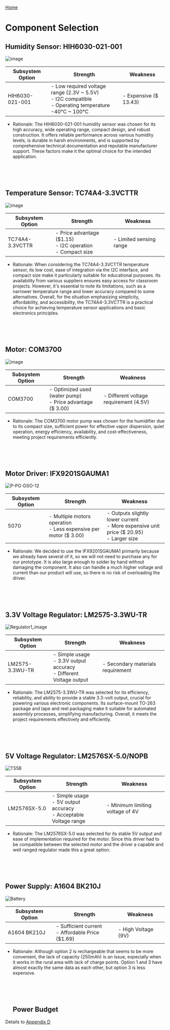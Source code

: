 [Home](/index.md)

# **Component Selection**


## Humidity Sensor: HIH6030-021-001
![image](https://github.com/Team-309-Weather-Station/EGR314-Spring2024-Team309.github.io/assets/157083379/f24cfb36-72c6-4fa4-8e4c-9128501e0bad)

| Subsystem Option | Strength | Weakness |
|----------|----------|----------|
| HIH6030-021-001 | - Low required voltage range (2.3V ~ 5.5V) <br> - I2C compatible <br> - Operating temperature -40°C ~ 100°C  | - Expensive ($ 13.43) |

* Rationale: 
The HIH6030-021-001 humidity sensor was chosen for its high accuracy, wide operating range, compact design, and robust construction. It offers reliable performance across various humidity levels, is durable in harsh environments, and is supported by comprehensive technical documentation and reputable manufacturer support. These factors make it the optimal choice for the intended application.


  <br>
  <br>
  <br>

## Temperature Sensor: TC74A4-3.3VCTTR
![image](https://github.com/Team-309-Weather-Station/EGR314-Spring2024-Team309.github.io/assets/157083379/30224660-a336-4b5d-ab6f-39bdf9f647af)

| Subsystem Option | Strength | Weakness |
|----------|----------|----------|
| TC74A4-3.3VCTTR | - Price advantage ($1.15) <br> - I2C operation <br> - Compact size  | - Limited sensing range |

* Rationale: When considering the TC74A4-3.3VCTTR temperature sensor, its low cost, ease of integration via the I2C interface, and compact size make it particularly suitable for educational purposes. Its availability from various suppliers ensures easy access for classroom projects. However, it's essential to note its limitations, such as a narrower temperature range and lower accuracy compared to some alternatives. Overall, for the situation emphasizing simplicity, affordability, and accessibility, the TC74A4-3.3VCTTR is a practical choice for achieving temperature sensor applications and basic electronics principles.

  <br>
  <br>
  <br>
## Motor: COM3700
![image](https://github.com/Team-309-Weather-Station/EGR314-Spring2024-Team309.github.io/assets/157083379/b735978e-1274-4216-ba37-75f864b788ba)

| Subsystem Option | Strength | Weakness |
|----------|----------|----------|
| COM3700 | - Optimized used (water pump) <br> - Price advantage ($ 3.00)  | - Different voltage requirement (4.5V) |

* Rationale: 
The COM3700 motor pump was chosen for the humidifier due to its compact size, sufficient power for effective vapor dispersion, quiet operation, energy efficiency, availability, and cost-effectiveness, meeting project requirements efficiently.


  <br>
  <br>
  <br>
## Motor Driver: IFX9201SGAUMA1
![P-PG-DSO-12](https://github.com/Team-309-Weather-Station/EGR314-Spring2024-Team309.github.io/assets/157051756/84ac50de-2263-4a08-88df-7c9a837b23b7)

| Subsystem Option | Strength | Weakness |
|----------|----------|----------|
| 5070 | - Multiple motors operation <br> - Less expensive per motor ($ 3.00)  | - Outputs slightly lower current <br> - More expensive unit price ($ 20.95) <br> - Larger size |

* Rationale: We decided to use the IFX9201SGAUMA1 primarily because we already have several of it, so we will not need to purchase any for our prototype. It is also large enough to solder by hand without damaging the component. It also can handle a much higher voltage and current than our product will use, so there is no risk of overloading the driver.

  
  
  <br>
  <br>
  <br>
  
## 3.3V Voltage Regulator: LM2575-3.3WU-TR
![Regulator1_image](https://github.com/Team-309-Weather-Station/EGR314-Spring2024-Team309.github.io/assets/157083379/5796ab92-032a-41f8-90e5-50b22ac70bee)

| Subsystem Option | Strength | Weakness |
|----------|----------|----------|
| LM2575-3.3WU-TR | - Simple usage <br> - 3.3V output accuracy <br> - Different Voltage output | - Secondary materials requirement |

* Rationale: 
The LM2575-3.3WU-TR was selected for its efficiency, reliability, and ability to provide a stable 3.3-volt output, crucial for powering various electronic components. Its surface-mount TO-263 package and tape and reel packaging make it suitable for automated assembly processes, simplifying manufacturing. Overall, it meets the project requirements effectively and efficiently.

 
  <br>
  <br>
  <br>
  
## 5V Voltage Regulator: LM2576SX-5.0/NOPB
![TS5B](https://github.com/Team-309-Hydro-Pro/EGR314-Spring2024-Team309.github.io/assets/84349229/3d84b38f-868f-42b9-990a-46b6ff450d7a)


| Subsystem Option | Strength | Weakness |
|----------|----------|----------|
| LM2576SX-5.0 | - Simple usage <br> - 5V output accuracy <br> - Acceptable Voltage range | - Minimum limiting voltage of 4V |

* Rationale: 
The LM2576SX-5.0 was selected for its stable 5V output and ease of implementation required for the motor. Since this driver had to be compatible between the selected motor and the driver a capable and well ranged regulator made this a great option.

  <br>
  <br>
  <br>
## Power Supply: A1604 BK210J
![Battery](https://github.com/Team-309-Weather-Station/EGR314-Spring2024-Team309.github.io/assets/157083379/92e356b3-3811-432b-a5c3-394f82a8db0c)


| Subsystem Option | Strength | Weakness |
|----------|----------|----------|
| A1604 BK210J | - Sufficient current <br> - Affordable Price ($1.69) | - High Voltage (9V) |

* Rationale: 
Although option 2 is rechargeable that seems to be more convenient, the lack of capacity (250mAh) is an issue, especially when it works in the rural area with lack of charge points. Option 1 and 3 have almost exactly the same data as each other, but option 3 is less expensive.


  <br>
  <br>
  <br>

  ## Power Budget
Details to [Appendix D](Appendix_D.md)
